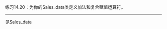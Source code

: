练习14.20：为你的Sales_data类定义加法和复合赋值运算符。

---

见[Sales_data](../ch07_Classes/example_Sales_data/Sales_data.h)
